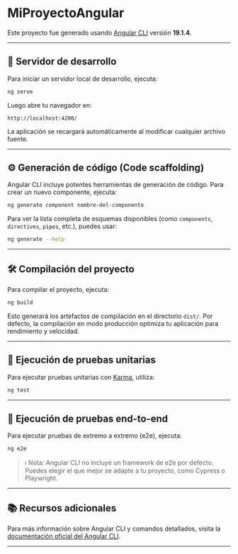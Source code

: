 # MiProyectoAngular

Este proyecto fue generado usando [Angular CLI](https://github.com/angular/angular-cli) versión **19.1.4**.

---

## 🚀 Servidor de desarrollo

Para iniciar un servidor local de desarrollo, ejecuta:

```bash
ng serve
```

Luego abre tu navegador en:

```
http://localhost:4200/
```

La aplicación se recargará automáticamente al modificar cualquier archivo fuente.

---

## ⚙️ Generación de código (Code scaffolding)

Angular CLI incluye potentes herramientas de generación de código. Para crear un nuevo componente, ejecuta:

```bash
ng generate component nombre-del-componente
```

Para ver la lista completa de esquemas disponibles (como `components`, `directives`, `pipes`, etc.), puedes usar:

```bash
ng generate --help
```

---

## 🛠️ Compilación del proyecto

Para compilar el proyecto, ejecuta:

```bash
ng build
```

Esto generará los artefactos de compilación en el directorio `dist/`. Por defecto, la compilación en modo producción optimiza tu aplicación para rendimiento y velocidad.

---

## 🧪 Ejecución de pruebas unitarias

Para ejecutar pruebas unitarias con [Karma](https://karma-runner.github.io), utiliza:

```bash
ng test
```

---

## 🧪 Ejecución de pruebas end-to-end

Para ejecutar pruebas de extremo a extremo (e2e), ejecuta:

```bash
ng e2e
```

> ℹ️ Nota: Angular CLI no incluye un framework de e2e por defecto. Puedes elegir el que mejor se adapte a tu proyecto, como Cypress o Playwright.

---

## 📚 Recursos adicionales

Para más información sobre Angular CLI y comandos detallados, visita la [documentación oficial del Angular CLI](https://angular.dev/tools/cli).

---

